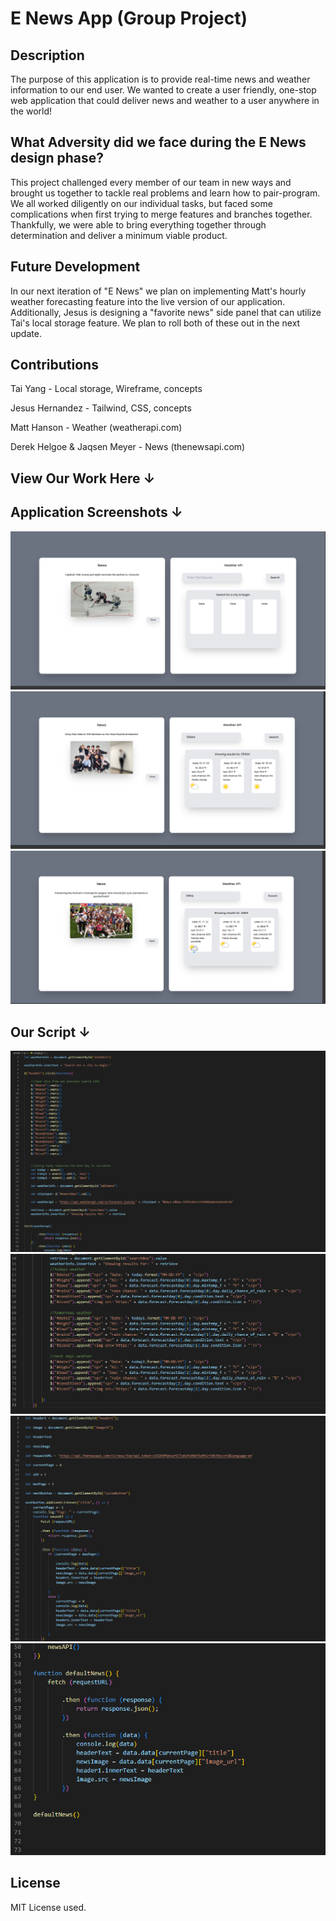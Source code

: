 # E News App (Group Project)

## Description 

The purpose of this application is to provide real-time news and weather information to our end user. We wanted to create a user friendly, one-stop web application that could deliver news and weather to a user anywhere in the world!


## What Adversity did we face during the E News design phase?

This project challenged every member of our team in new ways and brought us together to tackle real problems and learn how to pair-program. We all worked diligently on our individual tasks, but faced some complications when first trying to merge features and branches together. Thankfully, we were able to bring everything together through determination and deliver a minimum viable product. 


## Future Development

In our next iteration of "E News" we plan on implementing Matt's hourly weather forecasting feature into the live version of our application. Additionally, Jesus is designing a "favorite news" side panel that can utilize Tai's local storage feature. We plan to roll both of these out in the next update. 

## Contributions

Tai Yang - Local storage, Wireframe, concepts

Jesus Hernandez - Tailwind, CSS, concepts

Matt Hanson - Weather (weatherapi.com)

Derek Helgoe & Jaqsen Meyer - News (thenewsapi.com)



## View Our Work Here ↓



## Application Screenshots ↓

![](./assets/README%20screenshots/App1.PNG)
![](./assets/README%20screenshots/App2.PNG)
![](./assets/README%20screenshots/App3.PNG)


## Our Script ↓

![](./assets/README%20screenshots/Script1.PNG)
![](./assets/README%20screenshots/Script2.PNG)
![](./assets/README%20screenshots/Script3.PNG)
![](./assets/README%20screenshots/Script4.PNG)



## License

MIT License used. 
